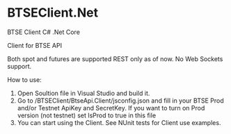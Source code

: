 # BTSEClient.Net
BTSE Client C# .Net Core

Client for BTSE API

Both spot and futures are supported
REST only as of now. No Web Sockets support.

How to use: 

1. Open Soultion file in Visual Studio and build it.
2. Go to /BTSEClient/BtseApi.Client/jsconfig.json and fill in your BTSE Prod and/or Testnet ApiKey and SecretKey. If you want to turn on Prod version (not testnet) set IsProd to true in this file
3. You can start using the Client. See NUnit tests for Client use examples.
